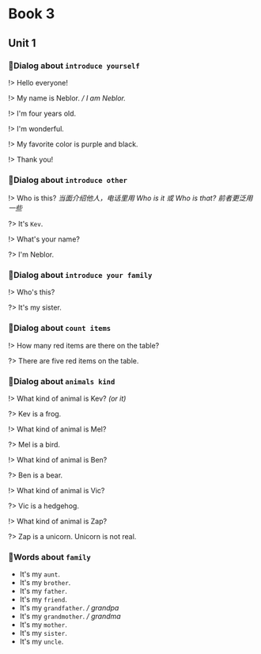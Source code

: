 Book 3
===

## Unit 1

### 🧶Dialog about `introduce yourself`

!> Hello everyone!

!> My name is Neblor. _/ I am Neblor._

!> I'm four years old.

!> I'm wonderful.

!> My favorite color is purple and black.

!> Thank you!

### 🧶Dialog about `introduce other`

!> Who is this? _当面介绍他人，电话里用 Who is it 或 Who is that? 前者更泛用一些_

?> It's `Kev`.

!> What's your name?

?> I'm Neblor.

### 🧶Dialog about `introduce your family`

!> Who's this?

?> It's my sister.

### 🧶Dialog about `count items`

!> How many red items are there on the table?

?> There are five red items on the table.

### 🧶Dialog about `animals kind`

!> What kind of animal is Kev? _(or it)_

?> Kev is a frog.

!> What kind of animal is Mel?

?> Mel is a bird.

!> What kind of animal is Ben?

?> Ben is a bear.

!> What kind of animal is Vic?

?> Vic is a hedgehog.

!> What kind of animal is Zap?

?> Zap is a unicorn. Unicorn is not real.

### 🧶Words about `family`

- It's my `aunt`.
- It's my `brother`.
- It's my `father`.
- It's my `friend`.
- It's my `grandfather`. _/ grandpa_
- It's my `grandmother`. _/ grandma_
- It's my `mother`.
- It's my `sister`.
- It's my `uncle`.
